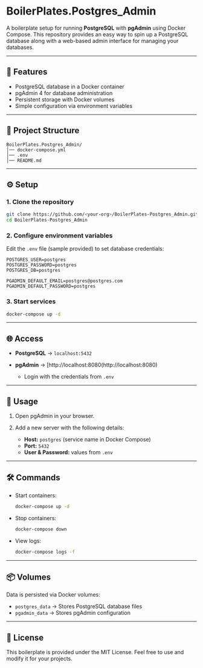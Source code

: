 # BoilerPlates.Postgres_Admin

A boilerplate setup for running **PostgreSQL** with **pgAdmin** using Docker Compose.
This repository provides an easy way to spin up a PostgreSQL database along with a web-based admin interface for managing your databases.

---

## 🚀 Features

- PostgreSQL database in a Docker container
- pgAdmin 4 for database administration
- Persistent storage with Docker volumes
- Simple configuration via environment variables

---

## 📂 Project Structure

```
BoilerPlates.Postgres_Admin/
│── docker-compose.yml
│── .env
│── README.md
```

---

## ⚙️ Setup

### 1. Clone the repository

```bash
git clone https://github.com/<your-org>/BoilerPlates-Postgres_Admin.git
cd BoilerPlates-Postgres_Admin
```

### 2. Configure environment variables

Edit the `.env` file (sample provided) to set database credentials:

```env
POSTGRES_USER=postgres
POSTGRES_PASSWORD=postgres
POSTGRES_DB=postgres

PGADMIN_DEFAULT_EMAIL=postgres@postgres.com
PGADMIN_DEFAULT_PASSWORD=postgres
```

### 3. Start services

```bash
docker-compose up -d
```

---

## 🌐 Access

- **PostgreSQL** → `localhost:5432`
- **pgAdmin** → [http://localhost:8080(http://localhost:8080)

  - Login with the credentials from `.env`

---

## 📖 Usage

1. Open pgAdmin in your browser.
2. Add a new server with the following details:

   - **Host:** `postgres` (service name in Docker Compose)
   - **Port:** `5432`
   - **User & Password:** values from `.env`

---

## 🛠️ Commands

- Start containers:

  ```bash
  docker-compose up -d
  ```

- Stop containers:

  ```bash
  docker-compose down
  ```

- View logs:

  ```bash
  docker-compose logs -f
  ```

---

## 📦 Volumes

Data is persisted via Docker volumes:

- `postgres_data` → Stores PostgreSQL database files
- `pgadmin_data` → Stores pgAdmin configuration

---

## 📝 License

This boilerplate is provided under the MIT License. Feel free to use and modify it for your projects.
